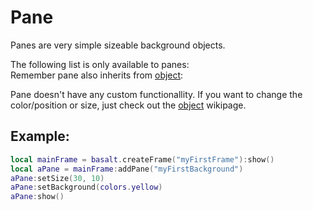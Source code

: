 # Pane

Panes are very simple sizeable background objects.

The following list is only available to panes: <br>
Remember pane also inherits from [object](https://github.com/NoryiE/basalt/wiki/Object):

Pane doesn't have any custom functionallity. If you want to change the color/position or size, just check out the [object](https://github.com/NoryiE/basalt/wiki/Object) wikipage.

## Example:

````lua
local mainFrame = basalt.createFrame("myFirstFrame"):show()
local aPane = mainFrame:addPane("myFirstBackground")
aPane:setSize(30, 10)
aPane:setBackground(colors.yellow)
aPane:show()
````